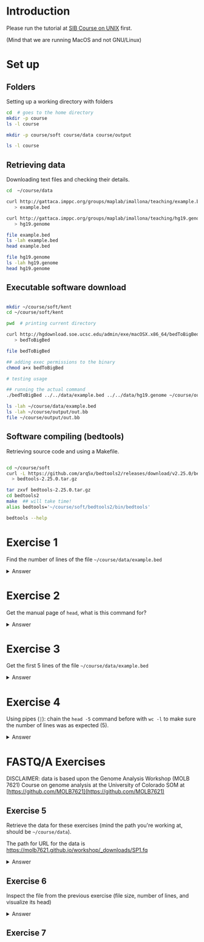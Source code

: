 # Introduction

Please run the tutorial at [SIB Course on UNIX](https://edu.sib.swiss/pluginfile.php/2878/mod_resource/content/4/couselab-html/content.html) first.

(Mind that we are running MacOS and not GNU/Linux)

# Set up

## Folders

Setting up a working directory with folders


```bash
cd  # goes to the home directory
mkdir -p course
ls -l course

mkdir -p course/soft course/data course/output

ls -l course

```

## Retrieving data

Downloading text files and checking their details.

```bash
cd  ~/course/data

curl http://gattaca.imppc.org/groups/maplab/imallona/teaching/example.bed \
   > example.bed

curl http://gattaca.imppc.org/groups/maplab/imallona/teaching/hg19.genome \
   > hg19.genome

file example.bed
ls -lah example.bed
head example.bed

file hg19.genome
ls -lah hg19.genome
head hg19.genome

```

## Executable software download

```bash

mkdir ~/course/soft/kent
cd ~/course/soft/kent

pwd  # printing current directory

curl http://hgdownload.soe.ucsc.edu/admin/exe/macOSX.x86_64/bedToBigBed \
   > bedToBigBed

file bedToBigBed

## adding exec permissions to the binary
chmod a+x bedToBigBed

# testing usage

## running the actual command
./bedToBigBed ../../data/example.bed ../../data/hg19.genome ~/course/output/out.bb

ls -lah ~/course/data/example.bed
ls -lah ~/course/output/out.bb
file ~/course/output/out.bb

```

## Software compiling (bedtools)

Retrieving source code and using a Makefile.


```bash

cd ~/course/soft
curl -L https://github.com/arq5x/bedtools2/releases/download/v2.25.0/bedtools-2.25.0.tar.gz \
  > bedtools-2.25.0.tar.gz

tar zxvf bedtools-2.25.0.tar.gz
cd bedtools2
make  ## will take time!
alias bedtools='~/course/soft/bedtools2/bin/bedtools'

bedtools --help

```

# Exercise 1

Find the number of lines of the file `~/course/data/example.bed`


<details><summary>Answer</summary>
<p>

Note the `-l` flag
```bash
wc -l ~/course/data/example.bed
```

</p>
</details>


# Exercise 2

Get the manual page of `head`, what is this command for?

<details><summary>Answer</summary>
<p>

```bash
man head
```

</p>
</details>

# Exercise 3

Get the first 5 lines of the file `~/course/data/example.bed`

<details><summary>Answer</summary>
<p>

```bash
head -5 ~/course/data/example.bed
```

</p>
</details>

# Exercise 4

Using pipes (`|`): chain the `head -5` command before with  `wc -l` to make sure the number of lines was as expected (5).



<details><summary>Answer</summary>
<p>

```bash
head -5 ~/course/data/example.bed | wc -l
```

</p>
</details>


# FASTQ/A Exercises

DISCLAIMER: data is based upon the Genome Analysis Workshop (MOLB 7621) Course on genome analysis at the University of Colorado SOM at [https://github.com/MOLB7621](https://github.com/MOLB7621)

## Exercise 5

Retrieve the data for these exercises (mind the path you're working at, should be `~/course/data`).

The path for URL for the data is https://molb7621.github.io/workshop/_downloads/SP1.fq



<details><summary>
Answer
</summary>

<p>

```bash
cd ~/course/data
curl -L https://molb7621.github.io/workshop/_downloads/SP1.fq  \
   > SP1.fq
```

</p>
</details>


##  Exercise 6

Inspect the file from the previous exercise (file size, number of lines, and visualize its head)



<details><summary>
Answer
</summary>

<p>

```bash
cd  ~/course/data
ls -lh SP1.fq
wc -l SP1.fq

head SP1.fq
```

</p>
</details>

## Exercise 7


